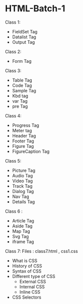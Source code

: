 # HTML-Batch-1

Class 1: 
- FieldSet Tag
- Datalist Tag
- Output Tag

Class 2: 
- Form Tag


Class 3:

- Table Tag
- Code Tag
- Sample Tag
- Kbd tag
- var Tag
- pre Tag


Class 4:
- Progress Tag
- Meter tag
- Header Tag
- Footer Tag
- Figure Tag
- FigureCaption Tag

Class 5:
- Picture Tag
- Audio Tag
- Video Tag
- Track Tag
- Dialog Tag
- Nav Tag
- Details Tag

Class 6 : 
- Article Tag
- Aside Tag
- Map Tag
- Svg Tag
- iframe Tag

Class 7:
Files : 
class7.html , css1.css
- What is CSS
- History of CSS
- Syntax of CSS
- Different type of CSS
  - External CSS
  - Internal CSS
  - Inline CSS
- CSS Selectors









